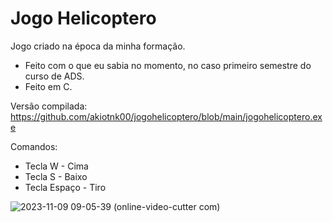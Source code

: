 # Jogo Helicoptero

Jogo criado na época da minha formação.
- Feito com o que eu sabia no momento, no caso primeiro semestre do curso de ADS.
- Feito em C.

Versão compilada: https://github.com/akiotnk00/jogohelicoptero/blob/main/jogohelicoptero.exe

Comandos:
- Tecla W - Cima
- Tecla S - Baixo
- Tecla Espaço - Tiro

![2023-11-09 09-05-39 (online-video-cutter com)](https://github.com/akiotnk00/jogohelicoptero/assets/54818331/7b04d8bd-0ce2-4cc1-9673-b916294eeee0)
